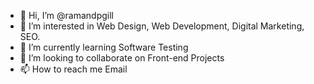 - 👋 Hi, I’m @ramandpgill
- 👀 I’m interested in Web Design, Web Development, Digital Marketing, SEO.
- 🌱 I’m currently learning Software Testing
- 💞️ I’m looking to collaborate on Front-end Projects
- 📫 How to reach me Email

